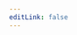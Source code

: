 ```yaml
---
editLink: false
---
```


<!-- in oxc: `cargo run -p website linter-rules > /path/to/oxc/oxc-project.github.io/src/docs/guide/usage/linter/generated-rules.md` -->
<!--@include: ./generated-rules.md-->
